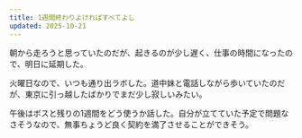 ```yaml
---
title: 1週間終わりよければすべてよし
updated: 2025-10-21
---
```

朝から走ろうと思っていたのだが、起きるのが少し遅く、仕事の時間になったので、明日に延期した。

火曜日なので、いつも通り出ラボした。道中妹と電話しながら歩いていたのだが、東京に引っ越したばかりでまだ少し寂しいみたい。

午後はボスと残りの1週間をどう使うか話した。自分が立てていた予定で問題なさそうなので、無事ちょうど良く契約を満了させることができそう。